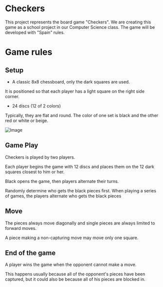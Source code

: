 # Checkers
This project represents the board game "Checkers". We are creating this game as a school project in our Computer Science class.
The game will be developed with "Spain" rules.

# Game rules

## Setup

- A classic 8x8 chessboard, only the dark squares are used.

It is positioned so that each player has a light square on the right side corner.

- 24 discs (12 of 2 colors)

Typically, they are flat and round. The color of one set is black and the other red or white or beige.

![Image](https://www.ultraboardgames.com/checkers/gfx/checkers.jpg)

## Game Play
Checkers is played by two players.

Each player begins the game with 12 discs and places them on the 12 dark squares closest to him or her.

Black opens the game, then players alternate their turns.

Randomly determine who gets the black pieces first. When playing a series of games, the players alternate who gets the black pieces

## Move
The pieces always move diagonally and single pieces are always limited to forward moves.

A piece making a non-capturing move may move only one square.

## End of the game
A player wins the game when the opponent cannot make a move.

This happens usually because all of the opponent's pieces have been captured, but it could also be because all of his pieces are blocked in.
